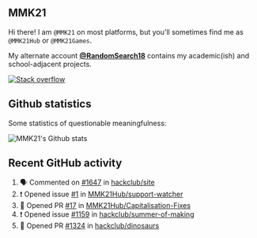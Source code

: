 ## MMK21

Hi there! I am `@MMK21` on most platforms, but you'll sometimes find me as `@MMK21Hub` or `@MMK21Games`.

My alternate account [**@RandomSearch18**](https://github.com/RandomSearch18/) contains my academic(ish) and school-adjacent projects.

[![Stack overflow](https://img.shields.io/badge/Stack_Overflow-FE7A16?style=for-the-badge&logo=stack-overflow&logoColor=white)](https://stackoverflow.com/users/11519302/mmk21)

## Github statistics

Some statistics of questionable meaningfulness:

![MMK21's Github stats](https://github-readme-stats.vercel.app/api?username=MMK21Hub&show_icons=true&theme=dark&bg_color=171b22&text_color=CCCCCC&hide_border=true)

## Recent GitHub activity

<!--START_SECTION:activity-->
1. 🗣 Commented on [#1647](https://github.com/hackclub/site/pull/1647#issuecomment-3378046245) in [hackclub/site](https://github.com/hackclub/site)
2. ❗ Opened issue [#1](https://github.com/MMK21Hub/support-watcher/issues/1) in [MMK21Hub/support-watcher](https://github.com/MMK21Hub/support-watcher)
3. 💪 Opened PR [#17](undefined) in [MMK21Hub/Capitalisation-Fixes](https://github.com/MMK21Hub/Capitalisation-Fixes)
4. ❗ Opened issue [#1159](https://github.com/hackclub/summer-of-making/issues/1159) in [hackclub/summer-of-making](https://github.com/hackclub/summer-of-making)
5. 💪 Opened PR [#1324](https://github.com/hackclub/dinosaurs/pull/1324) in [hackclub/dinosaurs](https://github.com/hackclub/dinosaurs)
<!--END_SECTION:activity-->
